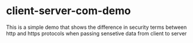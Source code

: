 # client-server-com-demo

This is a simple demo that shows the difference in security terms between http and https protocols when passing sensetive data from client to server
